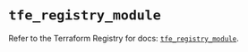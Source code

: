 # `tfe_registry_module`

Refer to the Terraform Registry for docs: [`tfe_registry_module`](https://registry.terraform.io/providers/hashicorp/tfe/0.68.2/docs/resources/registry_module).
